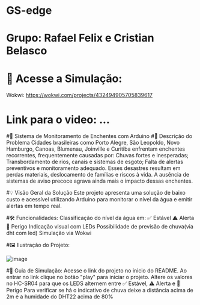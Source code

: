 # GS-edge
# Grupo: Rafael Felix e Cristian Belasco
# 🔗 Acesse a Simulação:
Wokwi: https://wokwi.com/projects/432494905705839617
# Link para o video: ...

#🌊 Sistema de Monitoramento de Enchentes com Arduino
#📌 Descrição do Problema
Cidades brasileiras como Porto Alegre, São Leopoldo, Novo Hamburgo, Canoas, Blumenau, Joinville e Curitiba enfrentam enchentes recorrentes, frequentemente causadas por:
Chuvas fortes e inesperadas;
Transbordamento de rios, canais e sistemas de esgoto;
Falta de alertas preventivos e monitoramento adequado.
Esses desastres resultam em perdas materiais, deslocamento de famílias e riscos à vida. A ausência de sistemas de aviso precoce agrava ainda mais o impacto dessas enchentes.

#💡 Visão Geral da Solução
Este projeto apresenta uma solução de baixo custo e acessível utilizando Arduino para monitorar o nível da água e emitir alertas em tempo real.

#🛠 Funcionalidades:
Classificação do nível da água em:
✅ Estável
⚠️ Alerta
🚨 Perigo
Indicação visual com LEDs
Possibilidade de previsão de chuva(via dht com led)
Simulação via Wokwi

#🖼️ Ilustração do Projeto:

![image](https://github.com/user-attachments/assets/d049f498-8d4f-45a6-af4f-f65876070c12)

#📘 Guia de Simulação:
Acesse o link do projeto no inicio do README.
Ao entrar no link clique no botão "play" para iniciar o projeto.
Altere os valores no HC-SR04 para que os LEDS alternem entre ✅ Estável, ⚠️ Alerta e 🚨 Perigo 
Para verificar se há o indicativo de chuva deixe a distância acima de 2m e a humidade do DHT22 acima de 80%
